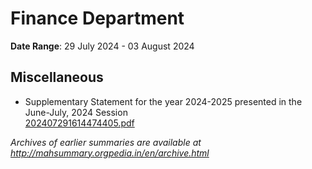 # Finance Department

**Date Range**: 29 July 2024 - 03 August 2024


## Miscellaneous
- Supplementary Statement for the year 2024-2025 presented in the June-July, 2024 Session\
  [202407291614474405.pdf](https://gr.maharashtra.gov.in/Site/Upload/Government%20Resolutions/English/202407291614474405.pdf)


*Archives of earlier summaries are available at http://mahsummary.orgpedia.in/en/archive.html*